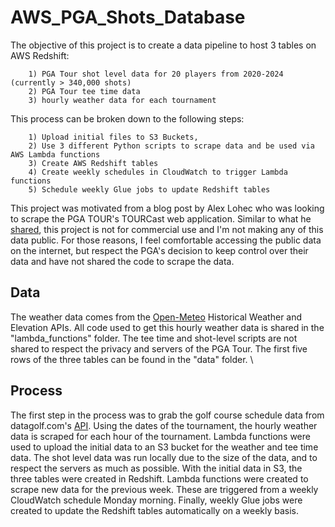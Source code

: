 # AWS_PGA_Shots_Database

The objective of this project is to create a data pipeline to host 3 tables on AWS Redshift:

        1) PGA Tour shot level data for 20 players from 2020-2024 (currently > 340,000 shots)
        2) PGA Tour tee time data
        3) hourly weather data for each tournament


This process can be broken down to the following steps: 

        1) Upload initial files to S3 Buckets,
        2) Use 3 different Python scripts to scrape data and be used via AWS Lambda functions
        3) Create AWS Redshift tables
        4) Create weekly schedules in CloudWatch to trigger Lambda functions
        5) Schedule weekly Glue jobs to update Redshift tables

This project was motivated from a blog post by Alex Lohec who was looking to scrape the PGA TOUR's TOURCast web application. Similar to what he [shared](https://alexlohec.com/posts/2021-04-14-scrape/), this project is not for commercial use and I'm not making any of this data public. For those reasons, I feel comfortable accessing the public data on the internet, but respect the PGA's decision to keep control over their data and have not shared the code to scrape the data. 

## Data
The weather data comes from the [Open-Meteo](https://open-meteo.com/) Historical Weather and Elevation APIs. All code used to get this hourly weather data is shared in the "lambda_functions" folder. The tee time and shot-level scripts are not shared to respect the privacy and servers of the PGA Tour. The first five rows of the three tables can be found in the "data" folder. \

## Process
The first step in the process was to grab the golf course schedule data from datagolf.com's [API](https://datagolf.com/api-access). Using the dates of the tournament, the hourly weather data is scraped for each hour of the tournament. Lambda functions were used to upload the initial data to an S3 bucket for the weather and tee time data. The shot level data was run locally due to the size of the data, and to respect the servers as much as possible. With the initial data in S3, the three tables were created in Redshift. Lambda functions were created to scrape new data for the previous week. These are triggered from a weekly CloudWatch schedule Monday morning. Finally, weekly Glue jobs were created to update the Redshift tables automatically on a weekly basis. 
